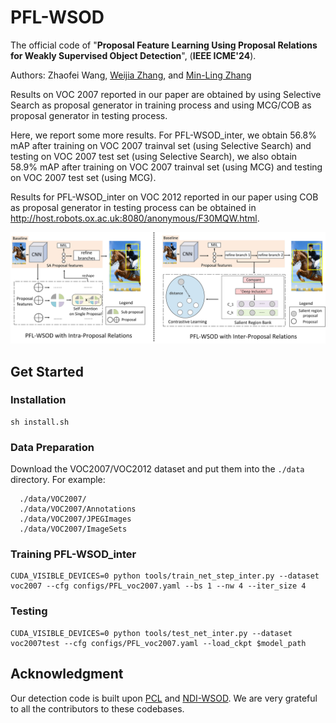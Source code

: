 # PFL-WSOD
The official code of "**Proposal Feature Learning Using Proposal Relations for Weakly Supervised Object Detection**", (**IEEE ICME'24**). 

Authors: Zhaofei Wang, [Weijia Zhang](https://www.weijiazhangxh.com/), and [Min-Ling Zhang](http://palm.seu.edu.cn/zhangml/)

Results on VOC 2007 reported in our paper are obtained by using Selective Search as proposal generator in training process and using MCG/COB as proposal generator in testing process. 

Here, we report some more results. For PFL-WSOD_inter, we obtain 56.8% mAP after training on VOC 2007 trainval set (using Selective Search) and testing on VOC 2007 test set (using Selective Search), we also obtain 58.9% mAP after training on VOC 2007 trainval set (using MCG) and testing on VOC 2007 test set (using MCG).

Results for PFL-WSOD_inter on VOC 2012 reported in our paper using COB as proposal generator in testing process can be obtained in http://host.robots.ox.ac.uk:8080/anonymous/F30MQW.html.

![image](https://github.com/zhaofeiwang2000/PFL-WSOD/blob/master/network_1223.jpg)

## Get Started
### Installation
```Shell
sh install.sh
```
### Data Preparation
Download the VOC2007/VOC2012 dataset and put them into the `./data` directory. For example:
```Shell
  ./data/VOC2007/                           
  ./data/VOC2007/Annotations
  ./data/VOC2007/JPEGImages
  ./data/VOC2007/ImageSets    
```
### Training PFL-WSOD_inter
```Shell
CUDA_VISIBLE_DEVICES=0 python tools/train_net_step_inter.py --dataset voc2007 --cfg configs/PFL_voc2007.yaml --bs 1 --nw 4 --iter_size 4
```
### Testing
```Shell
CUDA_VISIBLE_DEVICES=0 python tools/test_net_inter.py --dataset voc2007test --cfg configs/PFL_voc2007.yaml --load_ckpt $model_path
```
## Acknowledgment
Our detection code is built upon [PCL](https://github.com/ppengtang/pcl.pytorch) and [NDI-WSOD](https://github.com/GC-WSL/NDI). We are very grateful to all the contributors to these codebases.
